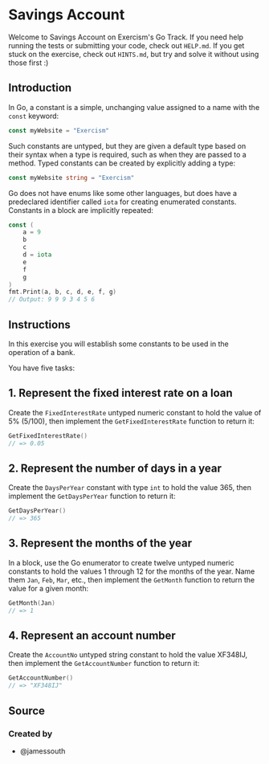 # Savings Account

Welcome to Savings Account on Exercism's Go Track.
If you need help running the tests or submitting your code, check out `HELP.md`.
If you get stuck on the exercise, check out `HINTS.md`, but try and solve it without using those first :)

## Introduction

In Go, a constant is a simple, unchanging value assigned to a name with the `const` keyword:

```go
const myWebsite = "Exercism"
```

Such constants are untyped, but they are given a default type based on their syntax when a type is required, such as when they are passed to a method. Typed constants can be created by explicitly adding a type:

```go
const myWebsite string = "Exercism"
```

Go does not have enums like some other languages, but does have a predeclared identifier called `iota` for creating enumerated constants. Constants in a block are implicitly repeated:

```go
const (
    a = 9
    b
    c
    d = iota
    e
    f
    g
)
fmt.Print(a, b, c, d, e, f, g)
// Output: 9 9 9 3 4 5 6
```

## Instructions

In this exercise you will establish some constants to be used in the operation of a bank.

You have five tasks:

## 1. Represent the fixed interest rate on a loan

Create the `FixedInterestRate` untyped numeric constant to hold the value of 5% (5/100), then implement the `GetFixedInterestRate` function to return it:

```go
GetFixedInterestRate()
// => 0.05
```

## 2. Represent the number of days in a year

Create the `DaysPerYear` constant with type `int` to hold the value 365, then implement the `GetDaysPerYear` function to return it:

```go
GetDaysPerYear()
// => 365
```

## 3. Represent the months of the year

In a block, use the Go enumerator to create twelve untyped numeric constants to hold the values 1 through 12 for the months of the year. Name them `Jan`, `Feb`, `Mar`, etc., then implement the `GetMonth` function to return the value for a given month:

```go
GetMonth(Jan)
// => 1
```

## 4. Represent an account number

Create the `AccountNo` untyped string constant to hold the value XF348IJ, then implement the `GetAccountNumber` function to return it:

```go
GetAccountNumber()
// => "XF348IJ"
```

## Source

### Created by

- @jamessouth